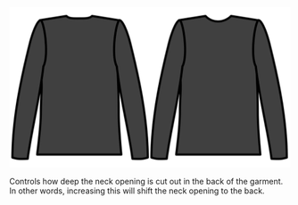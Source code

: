 
![Hals uitsnijding achteraan](./backneckcutout.svg)

Controls how deep the neck opening is cut out in the back of the garment. In other words, increasing this will shift the neck opening to the back.
